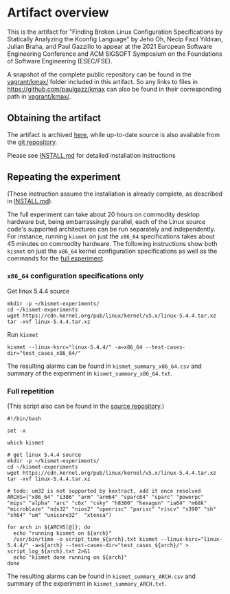 # Artifact overview

This is the artifact for "Finding Broken Linux Configuration
Specifications by Statically Analyzing the Kconfig Language" by Jeho
Oh, Necip Fazıl Yıldıran, Julian Braha, and Paul Gazzillo to appear at
the 2021 European Software Engineering Conference and ACM SIGSOFT
Symposium on the Foundations of Software Engineering (ESEC/FSE).

A snapshot of the complete public repository can be found in the
[vagrant/kmax/](vagrant/kmax/) folder included in this artifact.  So
any links to files in https://github.com/paulgazz/kmax can also be
found in their corresponding path in [vagrant/kmax/](vagrant/kmax/).

## Obtaining the artifact

The artifact is archived [here](https://zenodo.org/record/4885001),
while up-to-date source is also available from the [git
repository](https://github.com/paulgazz/kmax).

Please see [INSTALL.md](./INSTALL.md) for detailed installation
instructions

## Repeating the experiment

(These instruction assume the installation is already complete, as
described in [INSTALL.md](./INSTALL.md)).

The full experiment can take about 20 hours on commodity desktop
hardware but, being embarrassingly parallel, each of the Linux source
code's supported architectures can be run separately and
independently.  For instance, running `kismet` on just the `x86_64`
specifications takes about 45 minutes on commodity hardware.  The
following instructions show both `kismet` on just the `x86_64` kernel
configuration specifications as well as the commands for the [full
experiment](https://github.com/paulgazz/kmax/blob/master/scripts/kismet_experiments_replication.sh).

### `x86_64` configuration specifications only

Get linux 5.4.4 source

    mkdir -p ~/kismet-experiments/
    cd ~/kismet-experiments
    wget https://cdn.kernel.org/pub/linux/kernel/v5.x/linux-5.4.4.tar.xz
    tar -xvf linux-5.4.4.tar.xz

Run `kismet`

    kismet --linux-ksrc="linux-5.4.4/" -a=x86_64 --test-cases-dir="test_cases_x86_64/"

The resulting alarms can be found in `kismet_summary_x86_64.csv` and
summary of the experiment in `kismet_summary_x86_64.txt`.

### Full repetition

(This script also can be found in the [source
repository](https://github.com/paulgazz/kmax/blob/master/scripts/kismet_experiments_replication.sh).)

    #!/bin/bash

    set -x

    which kismet

    # get linux 5.4.4 source
    mkdir -p ~/kismet-experiments/
    cd ~/kismet-experiments
    wget https://cdn.kernel.org/pub/linux/kernel/v5.x/linux-5.4.4.tar.xz
    tar -xvf linux-5.4.4.tar.xz

    # todo: um32 is not supported by kextract, add it once resolved
    ARCHS=("x86_64" "i386" "arm" "arm64" "sparc64" "sparc" "powerpc" "mips" "alpha" "arc" "c6x" "csky" "h8300" "hexagon" "ia64" "m68k" "microblaze" "nds32" "nios2" "openrisc" "parisc" "riscv" "s390" "sh" "sh64" "um" "unicore32"  "xtensa")

    for arch in ${ARCHS[@]}; do
      echo "running kismet on ${arch}"
      /usr/bin/time -o script_time_${arch}.txt kismet --linux-ksrc="linux-5.4.4/" -a=${arch} --test-cases-dir="test_cases_${arch}/" > script_log_${arch}.txt 2>&1
      echo "kismet done running on ${arch}"
    done

The resulting alarms can be found in `kismet_summary_ARCH.csv` and
summary of the experiment in `kismet_summary_ARCH.txt`.
